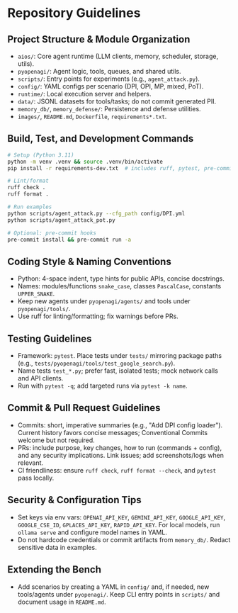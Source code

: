 # Repository Guidelines

## Project Structure & Module Organization
- `aios/`: Core agent runtime (LLM clients, memory, scheduler, storage, utils).
- `pyopenagi/`: Agent logic, tools, queues, and shared utils.
- `scripts/`: Entry points for experiments (e.g., `agent_attack.py`).
- `config/`: YAML configs per scenario (DPI, OPI, MP, mixed, PoT).
- `runtime/`: Local execution server and helpers.
- `data/`: JSONL datasets for tools/tasks; do not commit generated PII.
- `memory_db/`, `memory_defense/`: Persistence and defense utilities.
- `images/`, `README.md`, `Dockerfile`, `requirements*.txt`.

## Build, Test, and Development Commands
```bash
# Setup (Python 3.11)
python -m venv .venv && source .venv/bin/activate
pip install -r requirements-dev.txt  # includes ruff, pytest, pre-commit

# Lint/format
ruff check .
ruff format .

# Run examples
python scripts/agent_attack.py --cfg_path config/DPI.yml
python scripts/agent_attack_pot.py

# Optional: pre-commit hooks
pre-commit install && pre-commit run -a
```

## Coding Style & Naming Conventions
- Python: 4-space indent, type hints for public APIs, concise docstrings.
- Names: modules/functions `snake_case`, classes `PascalCase`, constants `UPPER_SNAKE`.
- Keep new agents under `pyopenagi/agents/` and tools under `pyopenagi/tools/`.
- Use ruff for linting/formatting; fix warnings before PRs.

## Testing Guidelines
- Framework: `pytest`. Place tests under `tests/` mirroring package paths (e.g., `tests/pyopenagi/tools/test_google_search.py`).
- Name tests `test_*.py`; prefer fast, isolated tests; mock network calls and API clients.
- Run with `pytest -q`; add targeted runs via `pytest -k name`.

## Commit & Pull Request Guidelines
- Commits: short, imperative summaries (e.g., "Add DPI config loader"). Current history favors concise messages; Conventional Commits welcome but not required.
- PRs: include purpose, key changes, how to run (commands + config), and any security implications. Link issues; add screenshots/logs when relevant.
- CI friendliness: ensure `ruff check`, `ruff format --check`, and `pytest` pass locally.

## Security & Configuration Tips
- Set keys via env vars: `OPENAI_API_KEY`, `GEMINI_API_KEY`, `GOOGLE_API_KEY`, `GOOGLE_CSE_ID`, `GPLACES_API_KEY`, `RAPID_API_KEY`. For local models, run `ollama serve` and configure model names in YAML.
- Do not hardcode credentials or commit artifacts from `memory_db/`. Redact sensitive data in examples.

## Extending the Bench
- Add scenarios by creating a YAML in `config/` and, if needed, new tools/agents under `pyopenagi/`. Keep CLI entry points in `scripts/` and document usage in `README.md`.
